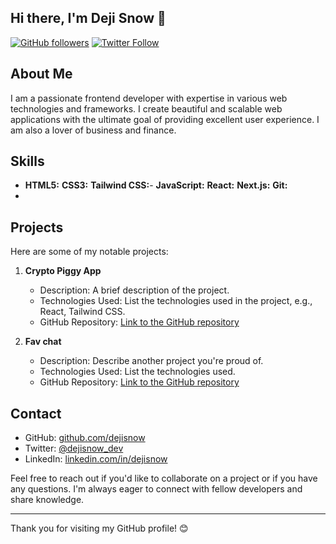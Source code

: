 ## Hi there, I'm Deji Snow 👋


<!--
**dejisnow/dejisnow** is a ✨ _special_ ✨ repository because its `README.md` (this file) appears on your GitHub profile.

Here are some ideas to get you started:

- 🔭 I’m currently working on ...
- 🌱 I’m currently learning ...
- 👯 I’m looking to collaborate on ...
- 🤔 I’m looking for help with ...
- 💬 Ask me about ...
- 📫 How to reach me: ...
- 😄 Pronouns: ...
- ⚡ Fun fact: ...
-->


[![GitHub followers](https://img.shields.io/github/followers/dejisnow?label=Follow&style=social)](https://github.com/dejisnow)
[![Twitter Follow](https://img.shields.io/twitter/follow/dejisnow_dev?style=social)](https://twitter.com/dejisnow_dev)

## About Me

I am a passionate frontend developer with expertise in various web technologies and frameworks. I create beautiful and scalable web applications with the ultimate goal of providing excellent user experience. I am also a lover of business and finance. 

## Skills

- **HTML5:**  **CSS3:**  **Tailwind CSS:**- **JavaScript:**  **React:** **Next.js:**  **Git:**
- 
## Projects

Here are some of my notable projects:

1. **Crypto Piggy App**
   - Description: A brief description of the project.
   - Technologies Used: List the technologies used in the project, e.g., React, Tailwind CSS.
   - GitHub Repository: [Link to the GitHub repository](https://github.com/dejisnow/Crypto-Piggy-App)

2. **Fav chat**
   - Description: Describe another project you're proud of.
   - Technologies Used: List the technologies used.
   - GitHub Repository: [Link to the GitHub repository](https://github.com/dejisnow/fav-chat)

## Contact

- GitHub: [github.com/dejisnow](https://github.com/dejisnow)
- Twitter: [@dejisnow_dev](https://twitter.com/dejisnow_dev)
- LinkedIn: [linkedin.com/in/dejisnow](https://linkedin.com/in/dejisnow)

Feel free to reach out if you'd like to collaborate on a project or if you have any questions. I'm always eager to connect with fellow developers and share knowledge.

---

Thank you for visiting my GitHub profile! 😊
